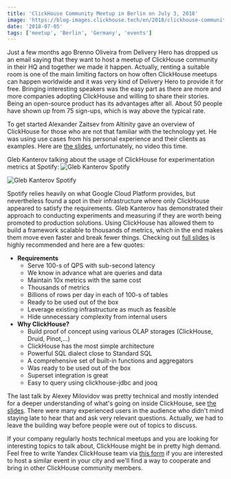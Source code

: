```yaml
---
title: 'ClickHouse Community Meetup in Berlin on July 3, 2018'
image: 'https://blog-images.clickhouse.tech/en/2018/clickhouse-community-meetup-in-berlin-on-july-3-2018/main.jpg'
date: '2018-07-05'
tags: ['meetup', 'Berlin', 'Germany', 'events']
---
```


Just a few months ago Brenno Oliveira from Delivery Hero has dropped us an email saying that they want to host a meetup of ClickHouse community in their HQ and together we made it happen. Actually, renting a suitable room is one of the main limiting factors on how often ClickHouse meetups can happen worldwide and it was very kind of Delivery Hero to provide it for free. Bringing interesting speakers was the easy part as there are more and more companies adopting ClickHouse and willing to share their stories. Being an open-source product has its advantages after all. About 50 people have shown up from 75 sign-ups, which is way above the typical rate.

To get started Alexander Zaitsev from Altinity gave an overview of ClickHouse for those who are not that familiar with the technology yet. He was using use cases from his personal experience and their clients as examples. Here are [the slides](https://presentations.clickhouse.tech/meetup16/introduction.pdf), unfortunately, no video this time.

Gleb Kanterov talking about the usage of ClickHouse for experimentation metrics at Spotify:
![Gleb Kanterov Spotify](https://blog-images.clickhouse.tech/en/2018/clickhouse-community-meetup-in-berlin-on-july-3-2018/1.jpg)

![Gleb Kanterov Spotify](https://blog-images.clickhouse.tech/en/2018/clickhouse-community-meetup-in-berlin-on-july-3-2018/2.jpg)

Spotify relies heavily on what Google Cloud Platform provides, but nevertheless found a spot in their infrastructure where only ClickHouse appeared to satisfy the requirements. Gleb Kanterov has demonstrated their approach to conducting experiments and measuring if they are worth being promoted to production solutions. Using ClickHouse has allowed them to build a framework scalable to thousands of metrics, which in the end makes them move even faster and break fewer things. Checking out [full slides](https://presentations.clickhouse.tech/meetup16/spotify.pdf) is highly recommended and here are a few quotes:

-   **Requirements**
    - Serve 100-s of QPS with sub-second latency
    - We know in advance what are queries and data
    - Maintain 10x metrics with the same cost
    - Thousands of metrics
    - Billions of rows per day in each of 100-s of tables
    - Ready to be used out of the box
    - Leverage existing infrastructure as much as feasible
    - Hide unnecessary complexity from internal users
-   **Why ClickHouse?**
    - Build proof of concept using various OLAP storages (ClickHouse, Druid, Pinot,...)
    - ClickHouse has the most simple architecture
    - Powerful SQL dialect close to Standard SQL
    - A comprehensive set of built-in functions and aggregators
    - Was ready to be used out of the box
    - Superset integration is great
    - Easy to query using clickhouse-jdbc and jooq

The last talk by Alexey Milovidov was pretty technical and mostly intended for a deeper understanding of what's going on inside ClickHouse, see [the slides](https://presentations.clickhouse.tech/meetup16/internals.pdf). There were many experienced users in the audience who didn't mind staying late to hear that and ask very relevant questions. Actually, we had to leave the building way before people were out of topics to discuss.

If your company regularly hosts technical meetups and you are looking for interesting topics to talk about, ClickHouse might be in pretty high demand. Feel free to write Yandex ClickHouse team via [this form](http://clickhouse.tech/#meet) if you are interested to host a similar event in your city and we'll find a way to cooperate and bring in other ClickHouse community members.
